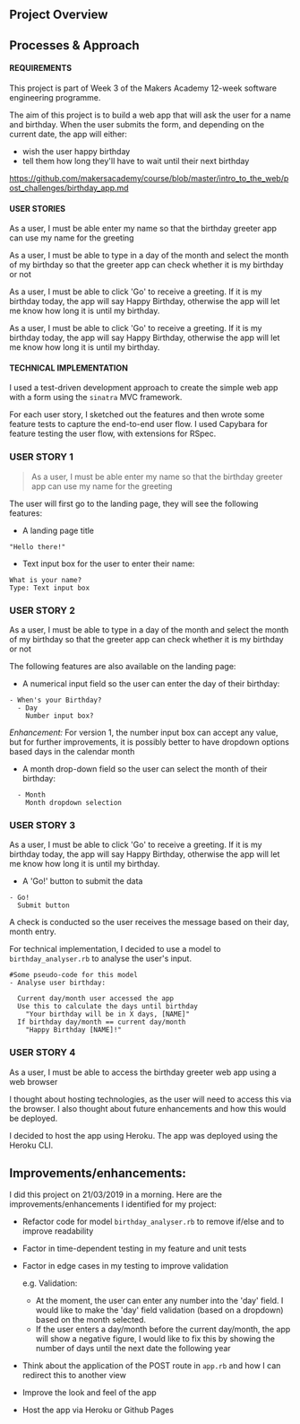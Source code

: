 ## Project Overview
## Processes & Approach

#### REQUIREMENTS

This project is part of Week 3 of the Makers Academy 12-week software engineering programme.

The aim of this project is to build a web app that will ask the user for a name and birthday. When the user submits the form, and depending on the current date, the app will either:

- wish the user happy birthday
- tell them how long they'll have to wait until their next birthday

https://github.com/makersacademy/course/blob/master/intro_to_the_web/post_challenges/birthday_app.md


#### USER STORIES

As a user, I must be able enter my name so that the birthday greeter app can use my name for the greeting

As a user, I must be able to type in a day of the month and select the month of my birthday so that the greeter app can check whether it is my birthday or not

As a user, I must be able to click 'Go' to receive a greeting. If it is my birthday today, the app will say Happy Birthday, otherwise the app will let me know how long it is until my birthday.

As a user, I must be able to click 'Go' to receive a greeting. If it is my birthday today, the app will say Happy Birthday, otherwise the app will let me know how long it is until my birthday.


#### TECHNICAL IMPLEMENTATION

I used a test-driven development approach to create the simple web app with a form using the `sinatra` MVC framework.

For each user story, I sketched out the features and then wrote some feature tests to capture the end-to-end user flow. I used Capybara for feature testing the user flow, with extensions for RSpec.


### USER STORY 1
> As a user, I must be able enter my name so that the birthday greeter app can use my name for the greeting

The user will first go to the landing page, they will see the following features:

- A landing page title

```
"Hello there!"
```

- Text input box for the user to enter their name:

```
What is your name?
Type: Text input box

```

### USER STORY 2
As a user, I must be able to type in a day of the month and select the month of my birthday so that the greeter app can check whether it is my birthday or not

The following features are also available on the landing page:

- A numerical input field so the user can enter the day of their birthday:

```
- When's your Birthday?
  - Day
    Number input box?

```

*Enhancement:*
For version 1, the number input box can accept any value, but for further improvements, it is possibly better to have dropdown options based days in the calendar month


- A month drop-down field so the user can select the month of their birthday:

```
  - Month
    Month dropdown selection

```

### USER STORY 3
As a user, I must be able to click 'Go' to receive a greeting. If it is my birthday today, the app will say Happy Birthday, otherwise the app will let me know how long it is until my birthday.


- A 'Go!' button to submit the data

```
- Go! 
  Submit button
```

A check is conducted so the user receives the message based on their day, month entry. 

For technical implementation, I decided to use a model to `birthday_analyser.rb` to analyse the user's input.

```
#Some pseudo-code for this model
- Analyse user birthday:

  Current day/month user accessed the app
  Use this to calculate the days until birthday
    "Your birthday will be in X days, [NAME]"
  If birthday day/month == current day/month
    "Happy Birthday [NAME]!"

```

### USER STORY 4
As a user, I must be able to access the birthday greeter web app using a web browser

I thought about hosting technologies, as the user will need to access this via the browser. I also thought about future enhancements and how this would be deployed.

I decided to host the app using Heroku. The app was deployed using the Heroku CLI.


## Improvements/enhancements:

I did this project on 21/03/2019 in a morning. Here are the improvements/enhancements I identified for my project:

- Refactor code for model `birthday_analyser.rb` to remove if/else and to improve readability
- Factor in time-dependent testing in my feature and unit tests
- Factor in edge cases in my testing to improve validation

  e.g. Validation:

  - At the moment, the user can enter any number into the 'day' field. I would like to make the 'day' field validation (based on a dropdown) based on the month selected.
  - If the user enters a day/month before the current day/month, the app will show a negative figure, I would like to fix this by showing the number of days until the next date the following year

- Think about the application of the POST route in `app.rb` and how I can redirect this to another view
- Improve the look and feel of the app
- Host the app via Heroku or Github Pages